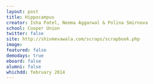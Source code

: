 ```yaml
---
layout: post
title: Hippocampus
creator: Isha Patel, Neema Aggarwal & Polina Smirnova
school: Cooper Union
twitter: false
site: http://shivmevawala.com/scraps/scrapbook.php
image:
featured: false
demodays: true
eboard: false
alumni: false
whichdd: february 2014
---
```

